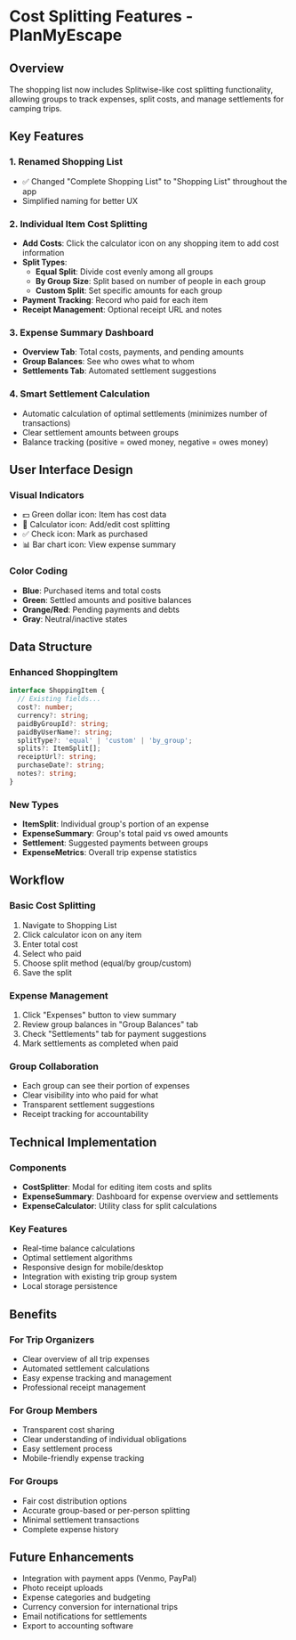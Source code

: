 # Cost Splitting Features - PlanMyEscape

## Overview
The shopping list now includes Splitwise-like cost splitting functionality, allowing groups to track expenses, split costs, and manage settlements for camping trips.

## Key Features

### 1. Renamed Shopping List
- ✅ Changed "Complete Shopping List" to "Shopping List" throughout the app
- Simplified naming for better UX

### 2. Individual Item Cost Splitting
- **Add Costs**: Click the calculator icon on any shopping item to add cost information
- **Split Types**: 
  - **Equal Split**: Divide cost evenly among all groups
  - **By Group Size**: Split based on number of people in each group  
  - **Custom Split**: Set specific amounts for each group
- **Payment Tracking**: Record who paid for each item
- **Receipt Management**: Optional receipt URL and notes

### 3. Expense Summary Dashboard
- **Overview Tab**: Total costs, payments, and pending amounts
- **Group Balances**: See who owes what to whom
- **Settlements Tab**: Automated settlement suggestions

### 4. Smart Settlement Calculation
- Automatic calculation of optimal settlements (minimizes number of transactions)
- Clear settlement amounts between groups
- Balance tracking (positive = owed money, negative = owes money)

## User Interface Design

### Visual Indicators
- 💵 Green dollar icon: Item has cost data
- 🧮 Calculator icon: Add/edit cost splitting
- ✅ Check icon: Mark as purchased
- 📊 Bar chart icon: View expense summary

### Color Coding
- **Blue**: Purchased items and total costs
- **Green**: Settled amounts and positive balances  
- **Orange/Red**: Pending payments and debts
- **Gray**: Neutral/inactive states

## Data Structure

### Enhanced ShoppingItem
```typescript
interface ShoppingItem {
  // Existing fields...
  cost?: number;
  currency?: string;
  paidByGroupId?: string;
  paidByUserName?: string;
  splitType?: 'equal' | 'custom' | 'by_group';
  splits?: ItemSplit[];
  receiptUrl?: string;
  purchaseDate?: string;
  notes?: string;
}
```

### New Types
- **ItemSplit**: Individual group's portion of an expense
- **ExpenseSummary**: Group's total paid vs owed amounts
- **Settlement**: Suggested payments between groups
- **ExpenseMetrics**: Overall trip expense statistics

## Workflow

### Basic Cost Splitting
1. Navigate to Shopping List
2. Click calculator icon on any item
3. Enter total cost
4. Select who paid
5. Choose split method (equal/by group/custom)
6. Save the split

### Expense Management
1. Click "Expenses" button to view summary
2. Review group balances in "Group Balances" tab
3. Check "Settlements" tab for payment suggestions
4. Mark settlements as completed when paid

### Group Collaboration
- Each group can see their portion of expenses
- Clear visibility into who paid for what
- Transparent settlement suggestions
- Receipt tracking for accountability

## Technical Implementation

### Components
- **CostSplitter**: Modal for editing item costs and splits
- **ExpenseSummary**: Dashboard for expense overview and settlements
- **ExpenseCalculator**: Utility class for split calculations

### Key Features
- Real-time balance calculations
- Optimal settlement algorithms
- Responsive design for mobile/desktop
- Integration with existing trip group system
- Local storage persistence

## Benefits

### For Trip Organizers
- Clear overview of all trip expenses
- Automated settlement calculations
- Easy expense tracking and management
- Professional receipt management

### For Group Members  
- Transparent cost sharing
- Clear understanding of individual obligations
- Easy settlement process
- Mobile-friendly expense tracking

### For Groups
- Fair cost distribution options
- Accurate group-based or per-person splitting
- Minimal settlement transactions
- Complete expense history

## Future Enhancements
- Integration with payment apps (Venmo, PayPal)
- Photo receipt uploads
- Expense categories and budgeting
- Currency conversion for international trips
- Email notifications for settlements
- Export to accounting software